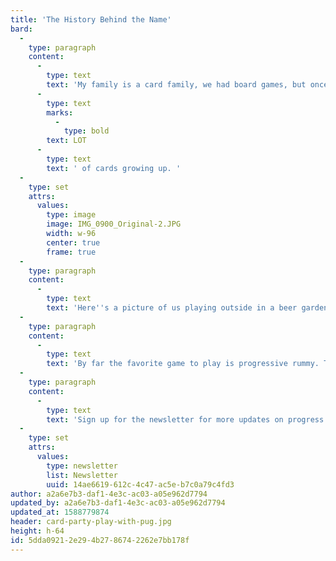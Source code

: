 ```yaml
---
title: 'The History Behind the Name'
bard:
  -
    type: paragraph
    content:
      -
        type: text
        text: 'My family is a card family, we had board games, but once my sister and I were old enough to understand the logic we played cards. Well cards and dominos, but anyway, we played a '
      -
        type: text
        marks:
          -
            type: bold
        text: LOT
      -
        type: text
        text: ' of cards growing up. '
  -
    type: set
    attrs:
      values:
        type: image
        image: IMG_0900_Original-2.JPG
        width: w-96
        center: true
        frame: true
  -
    type: paragraph
    content:
      -
        type: text
        text: 'Here''s a picture of us playing outside in a beer garden in Saint Louis during my sister''s final year at St. Louis University.'
  -
    type: paragraph
    content:
      -
        type: text
        text: 'By far the favorite game to play is progressive rummy. This habit of playing cards anywhere and anytime even extended to our group of family friends and resulted in frequent rotating card nights. These rotating game nights became affectionately known as "Card Parties", thus the name of this app!'
  -
    type: paragraph
    content:
      -
        type: text
        text: 'Sign up for the newsletter for more updates on progress!'
  -
    type: set
    attrs:
      values:
        type: newsletter
        list: Newsletter
        uuid: 14ae6619-612c-4c47-ac5e-b7c0a79c4fd3
author: a2a6e7b3-daf1-4e3c-ac03-a05e962d7794
updated_by: a2a6e7b3-daf1-4e3c-ac03-a05e962d7794
updated_at: 1588779874
header: card-party-play-with-pug.jpg
height: h-64
id: 5dda0921-2e29-4b27-8674-2262e7bb178f
---
```

